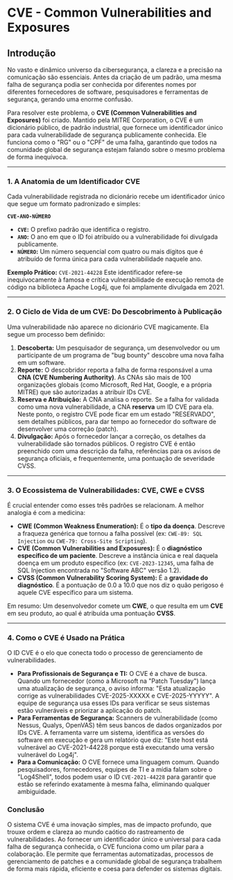 # CVE - Common Vulnerabilities and Exposures

## Introdução

No vasto e dinâmico universo da cibersegurança, a clareza e a precisão na comunicação são essenciais. Antes da criação de um padrão, uma mesma falha de segurança podia ser conhecida por diferentes nomes por diferentes fornecedores de software, pesquisadores e ferramentas de segurança, gerando uma enorme confusão.

Para resolver este problema, o **CVE (Common Vulnerabilities and Exposures)** foi criado. Mantido pela MITRE Corporation, o CVE é um dicionário público, de padrão industrial, que fornece um identificador único para cada vulnerabilidade de segurança publicamente conhecida. Ele funciona como o "RG" ou o "CPF" de uma falha, garantindo que todos na comunidade global de segurança estejam falando sobre o mesmo problema de forma inequívoca.

---

### 1. A Anatomia de um Identificador CVE

Cada vulnerabilidade registrada no dicionário recebe um identificador único que segue um formato padronizado e simples:

**`CVE-ANO-NÚMERO`**

* **`CVE`:** O prefixo padrão que identifica o registro.
* **`ANO`:** O ano em que o ID foi atribuído ou a vulnerabilidade foi divulgada publicamente.
* **`NÚMERO`:** Um número sequencial com quatro ou mais dígitos que é atribuído de forma única para cada vulnerabilidade naquele ano.

**Exemplo Prático:** `CVE-2021-44228`
Este identificador refere-se inequivocamente à famosa e crítica vulnerabilidade de execução remota de código na biblioteca Apache Log4j, que foi amplamente divulgada em 2021.

---

### 2. O Ciclo de Vida de um CVE: Do Descobrimento à Publicação

Uma vulnerabilidade não aparece no dicionário CVE magicamente. Ela segue um processo bem definido:

1.  **Descoberta:** Um pesquisador de segurança, um desenvolvedor ou um participante de um programa de "bug bounty" descobre uma nova falha em um software.
2.  **Reporte:** O descobridor reporta a falha de forma responsável a uma **CNA (CVE Numbering Authority)**. As CNAs são mais de 100 organizações globais (como Microsoft, Red Hat, Google, e a própria MITRE) que são autorizadas a atribuir IDs CVE.
3.  **Reserva e Atribuição:** A CNA analisa o reporte. Se a falha for validada como uma nova vulnerabilidade, a CNA **reserva** um ID CVE para ela. Neste ponto, o registro CVE pode ficar em um estado "RESERVADO", sem detalhes públicos, para dar tempo ao fornecedor do software de desenvolver uma correção (patch).
4.  **Divulgação:** Após o fornecedor lançar a correção, os detalhes da vulnerabilidade são tornados públicos. O registro CVE é então preenchido com uma descrição da falha, referências para os avisos de segurança oficiais, e frequentemente, uma pontuação de severidade CVSS.

---

### 3. O Ecossistema de Vulnerabilidades: CVE, CWE e CVSS

É crucial entender como esses três padrões se relacionam. A melhor analogia é com a medicina:

* **CWE (Common Weakness Enumeration):** É o **tipo da doença**. Descreve a fraqueza genérica que tornou a falha possível (ex: `CWE-89: SQL Injection` ou `CWE-79: Cross-Site Scripting`).
* **CVE (Common Vulnerabilities and Exposures):** É o **diagnóstico específico de um paciente**. Descreve a instância única e real daquela doença em um produto específico (ex: `CVE-2023-12345`, uma falha de SQL Injection encontrada no "Software ABC" versão 1.2).
* **CVSS (Common Vulnerability Scoring System):** É a **gravidade do diagnóstico**. É a pontuação de 0.0 a 10.0 que nos diz o quão perigoso é aquele CVE específico para um sistema.

Em resumo: Um desenvolvedor comete um **CWE**, o que resulta em um **CVE** em seu produto, ao qual é atribuída uma pontuação **CVSS**.

---

### 4. Como o CVE é Usado na Prática

O ID CVE é o elo que conecta todo o processo de gerenciamento de vulnerabilidades.

* **Para Profissionais de Segurança e TI:** O CVE é a chave de busca. Quando um fornecedor (como a Microsoft na "Patch Tuesday") lança uma atualização de segurança, o aviso informa: "Esta atualização corrige as vulnerabilidades CVE-2025-XXXXX e CVE-2025-YYYYY". A equipe de segurança usa esses IDs para verificar se seus sistemas estão vulneráveis e priorizar a aplicação do patch.
* **Para Ferramentas de Segurança:** Scanners de vulnerabilidade (como Nessus, Qualys, OpenVAS) têm seus bancos de dados organizados por IDs CVE. A ferramenta varre um sistema, identifica as versões do software em execução e gera um relatório que diz: "Este host está vulnerável ao CVE-2021-44228 porque está executando uma versão vulnerável do Log4j".
* **Para a Comunicação:** O CVE fornece uma linguagem comum. Quando pesquisadores, fornecedores, equipes de TI e a mídia falam sobre o "Log4Shell", todos podem usar o ID `CVE-2021-44228` para garantir que estão se referindo exatamente à mesma falha, eliminando qualquer ambiguidade.

### Conclusão

O sistema CVE é uma inovação simples, mas de impacto profundo, que trouxe ordem e clareza ao mundo caótico do rastreamento de vulnerabilidades. Ao fornecer um identificador único e universal para cada falha de segurança conhecida, o CVE funciona como um pilar para a colaboração. Ele permite que ferramentas automatizadas, processos de gerenciamento de patches e a comunidade global de segurança trabalhem de forma mais rápida, eficiente e coesa para defender os sistemas digitais.